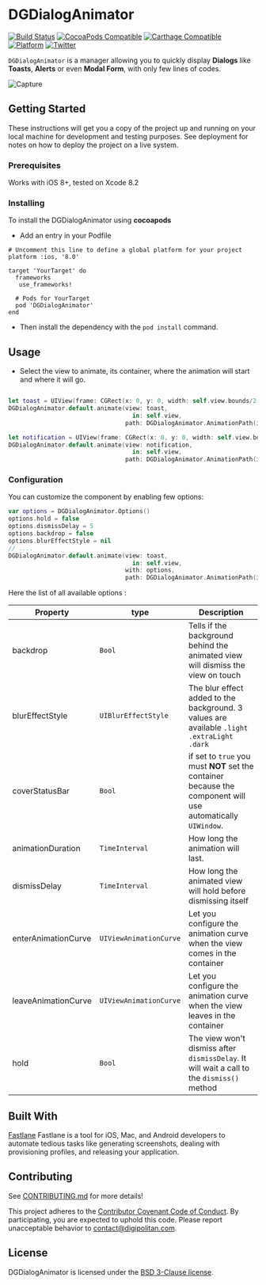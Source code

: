 DGDialogAnimator
================

[![Build Status](https://travis-ci.org/Digipolitan/dialog-animator-swift.svg?branch=master)](https://travis-ci.org/Digipolitan/dialog-animator-swift)
[![CocoaPods Compatible](https://img.shields.io/cocoapods/v/DGDialogAnimator.svg)](https://img.shields.io/cocoapods/v/DGDialogAnimator.svg)
[![Carthage Compatible](https://img.shields.io/badge/Carthage-compatible-4BC51D.svg?style=flat)](https://github.com/Carthage/Carthage)
[![Platform](https://img.shields.io/cocoapods/p/DGDialogAnimator.svg?style=flat)](http://cocoadocs.org/docsets/DGDialogAnimator.svg)
[![Twitter](https://img.shields.io/badge/twitter-@Digipolitan-blue.svg?style=flat)](http://twitter.com/Digipolitan)

`DGDialogAnimator` is a manager allowing you to quickly display **Dialogs** like **Toasts**, **Alerts** or even **Modal Form**, with only few lines of codes.

![Capture](https://github.com/Digipolitan/dialog-animator-swift/blob/develop/Screenshots/capture.gif?raw=true "Capture")


## Getting Started

These instructions will get you a copy of the project up and running on your local machine for development and testing purposes. See deployment for notes on how to deploy the project on a live system.

### Prerequisites

Works with iOS 8+, tested on Xcode 8.2

### Installing

To install the DGDialogAnimator using **cocoapods**

- Add an entry in your Podfile  

```
# Uncomment this line to define a global platform for your project
platform :ios, '8.0'

target 'YourTarget' do
  frameworks
   use_frameworks!

  # Pods for YourTarget
  pod 'DGDialogAnimator'
end
```

- Then install the dependency with the `pod install` command.

## Usage

- Select the view to animate, its container, where the animation will start and where it will go.

```swift

let toast = UIView(frame: CGRect(x: 0, y: 0, width: self.view.bounds/2, height: 100))    
DGDialogAnimator.default.animate(view: toast,
                                   in: self.view,
                                 path: DGDialogAnimator.AnimationPath(initial: .top, intermediate: .top))

let notification = UIView(frame: CGRect(x: 0, y: 0, width: self.view.bounds, height: 250))    
DGDialogAnimator.default.animate(view: notification,
                                   in: self.view,
                                 path: DGDialogAnimator.AnimationPath(initial: [.top, .left], intermediate: [.top, .right]))
```

### Configuration

You can customize the component by enabling few options:

```swift
var options = DGDialogAnimator.Options()
options.hold = false
options.dismissDelay = 5
options.backdrop = false
options.blurEffectStyle = nil
// ....
DGDialogAnimator.default.animate(view: toast,
                                   in: self.view,
                                 with: options,
                                 path: DGDialogAnimator.AnimationPath(initial: .top, intermediate: .top))

```

Here the list of all available options :

| Property | type | Description  |
| --- | --- | --- |
| backdrop | `Bool` | Tells if the background behind the animated view will dismiss the view on touch |
| blurEffectStyle | `UIBlurEffectStyle` | The blur effect added to the background. 3 values are available `.light` `.extraLight` `.dark` |
| coverStatusBar | `Bool` | if set to `true` you must **NOT** set the container because the component will use automatically `UIWindow`. |
| animationDuration | `TimeInterval` | How long the animation will last. |
| dismissDelay | `TimeInterval` | How long the animated view will hold before dismissing itself |
| enterAnimationCurve | `UIViewAnimationCurve` | Let you configure the animation curve when the view comes in the container |
| leaveAnimationCurve | `UIViewAnimationCurve` | Let you configure the animation curve when the view leaves in the container |
| hold | `Bool` | The view won't dismiss after `dismissDelay`. It will wait a call to the `dismiss()` method |

## Built With

[Fastlane](https://fastlane.tools/)
Fastlane is a tool for iOS, Mac, and Android developers to automate tedious tasks like generating screenshots, dealing with provisioning profiles, and releasing your application.

## Contributing

See [CONTRIBUTING.md](CONTRIBUTING.md) for more details!

This project adheres to the [Contributor Covenant Code of Conduct](CODE_OF_CONDUCT.md).
By participating, you are expected to uphold this code. Please report
unacceptable behavior to [contact@digipolitan.com](mailto:contact@digipolitan.com).

## License

DGDialogAnimator is licensed under the [BSD 3-Clause license](LICENSE).
